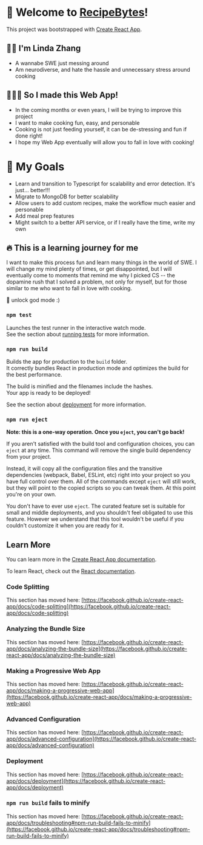 # 🥪 Welcome to [RecipeBytes](https://lindazhang23.github.io/RecipeBytes/)!
This project was bootstrapped with [Create React App](https://github.com/facebook/create-react-app).

## 👩🏻 I'm Linda Zhang
- A wannabe SWE just messing around
- Am neurodiverse, and hate the hassle and unnecessary stress around cooking

## 👩🏻‍💻 So I made this Web App!
- In the coming months or even years, I will be trying to improve this project
- I want to make cooking fun, easy, and personable
- Cooking is not just feeding yourself, it can be de-stressing and fun if done right! 
- I hope my Web App eventually will allow you to fall in love with cooking!

# 🚀 My Goals
- Learn and transition to Typescript for scalability and error detection. It's just... better!!!
- Migrate to MongoDB for better scalability
- Allow users to add custom recipes, make the workflow much easier and personable
- Add meal prep features
- Might switch to a better API service, or if I really have the time, write my own

## 🔥 This is a learning journey for me
I want to make this process fun and learn many things in the world of SWE. I will change my mind plenty of times, or get disappointed, but I will eventually come to moments that remind me why I picked CS -- the dopamine rush that I solved a problem, not only for myself, but for those similar to me who want to fall in love with cooking.

👾 unlock god mode :\)

### `npm test`

Launches the test runner in the interactive watch mode.\
See the section about [running tests](https://facebook.github.io/create-react-app/docs/running-tests) for more information.

### `npm run build`

Builds the app for production to the `build` folder.\
It correctly bundles React in production mode and optimizes the build for the best performance.

The build is minified and the filenames include the hashes.\
Your app is ready to be deployed!

See the section about [deployment](https://facebook.github.io/create-react-app/docs/deployment) for more information.

### `npm run eject`

**Note: this is a one-way operation. Once you `eject`, you can't go back!**

If you aren't satisfied with the build tool and configuration choices, you can `eject` at any time. This command will remove the single build dependency from your project.

Instead, it will copy all the configuration files and the transitive dependencies (webpack, Babel, ESLint, etc) right into your project so you have full control over them. All of the commands except `eject` will still work, but they will point to the copied scripts so you can tweak them. At this point you're on your own.

You don't have to ever use `eject`. The curated feature set is suitable for small and middle deployments, and you shouldn't feel obligated to use this feature. However we understand that this tool wouldn't be useful if you couldn't customize it when you are ready for it.

## Learn More

You can learn more in the [Create React App documentation](https://facebook.github.io/create-react-app/docs/getting-started).

To learn React, check out the [React documentation](https://reactjs.org/).

### Code Splitting

This section has moved here: [https://facebook.github.io/create-react-app/docs/code-splitting](https://facebook.github.io/create-react-app/docs/code-splitting)

### Analyzing the Bundle Size

This section has moved here: [https://facebook.github.io/create-react-app/docs/analyzing-the-bundle-size](https://facebook.github.io/create-react-app/docs/analyzing-the-bundle-size)

### Making a Progressive Web App

This section has moved here: [https://facebook.github.io/create-react-app/docs/making-a-progressive-web-app](https://facebook.github.io/create-react-app/docs/making-a-progressive-web-app)

### Advanced Configuration

This section has moved here: [https://facebook.github.io/create-react-app/docs/advanced-configuration](https://facebook.github.io/create-react-app/docs/advanced-configuration)

### Deployment

This section has moved here: [https://facebook.github.io/create-react-app/docs/deployment](https://facebook.github.io/create-react-app/docs/deployment)

### `npm run build` fails to minify

This section has moved here: [https://facebook.github.io/create-react-app/docs/troubleshooting#npm-run-build-fails-to-minify](https://facebook.github.io/create-react-app/docs/troubleshooting#npm-run-build-fails-to-minify)
